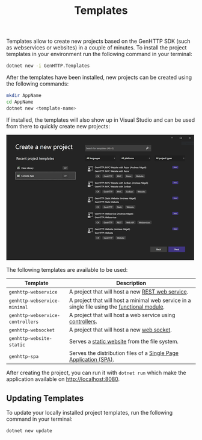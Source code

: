 ﻿---
title: Templates
description: Create new webservices and websites in a couple of minutes.
weight: 1
cascade:
  type: docs
---

Templates allow to create new projects based on the GenHTTP SDK
(such as webservices or websites) in a couple of minutes. To
install the project templates in your environment run the following
command in your terminal:

```bash
dotnet new -i GenHTTP.Templates
```

After the templates have been installed, new projects can be created
using the following commands:

```bash
mkdir AppName
cd AppName
dotnet new <template-name>
```

If installed, the templates will also show up in Visual Studio and can
be used from there to quickly create new projects:

![GenHTTP template projects in Visual Studio](templates.png)

The following templates are available to be used:

| Template                         | Description                                                                                                               | 
|----------------------------------|---------------------------------------------------------------------------------------------------------------------------| 
| `genhttp-webservice`             | A project that will host a new [REST web service](../frameworks/webservices/).                                            |
| `genhttp-webservice-minimal`     | A project that will host a minimal web service in a single file using the [functional module](../frameworks/functional/). |
| `genhttp-webservice-controllers` | A project that will host a web service using [controllers](../frameworks/controllers/).                                   |  
| `genhttp-websocket`              | A project that will host a new [web socket](../frameworks/websockets/).                                                   |
| `genhttp-website-static`         | Serves a [static website](../frameworks/static-websites/) from the file system.                                           |
| `genhttp-spa`                    | Serves the distribution files of a [Single Page Application (SPA)](../frameworks/single-page-applications/).              |

After creating the project, you can run it with `dotnet run` which make the application
available on [http://localhost:8080](http://localhost:8080).

## Updating Templates

To update your locally installed project templates, run the following
command in your terminal:

```bash
dotnet new update
```
